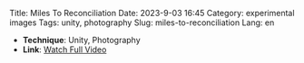 Title: Miles To Reconciliation
Date: 2023-9-03 16:45
Category: experimental images
Tags: unity, photography
Slug: miles-to-reconciliation
Lang: en


- **Technique**: Unity, Photography  
- **Link**: [Watch Full Video](https://youtu.be/f14DEIWy1AI?si=ph2TBa5lIPLR4iZ0)
